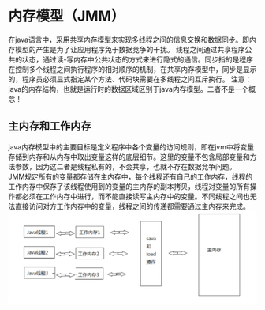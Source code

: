 # 内存模型（JMM）
 在java语言中，采用共享内存模型来实现多线程之间的信息交换和数据同步。即内存模型的产生是为了让应用程序免于数据竞争的干扰。
 线程之间通过共享程序公共的状态，通过读-写内存中公共状态的方式来进行隐式的通信。同步指的是程序在控制多个线程之间执行程序的相对顺序的机制，在共享内存模型中，同步是显示的，程序员必须显式指定某个方法、代码块需要在多线程之间互斥执行。
 注意：java的内存结构，也就是运行时的数据区域区别于java内存模型。二者不是一个概念！
## 主内存和工作内存
 java内存模型中的主要目标是定义程序中各个变量的访问规则，即在jvm中将变量存储到内存和从内存中取出变量这样的底层细节。这里的变量不包含局部变量和方法参数，因为这二者是线程私有的，不会共享，也就不存在数据竞争问题。     
 JMM规定所有的变量都存储在主内存中，每个线程还有自己的工作内存，线程的工作内存中保存了该线程使用到的变量的主内存的副本拷贝，线程对变量的所有操作都必须在工作内存中进行，而不能直接读写主内存中的变量。不同线程之间也无法直接访问对方工作内存中的变量，线程之间的传递都需要通过主内存来完成。    
 ![](https://github.com/FantasmYi/CodeMonkeyNote/blob/master/image/JMM.png)   
